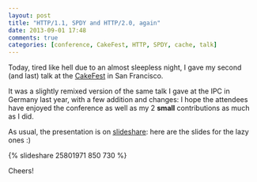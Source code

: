 ```yaml
---
layout: post
title: "HTTP/1.1, SPDY and HTTP/2.0, again"
date: 2013-09-01 17:48
comments: true
categories: [conference, CakeFest, HTTP, SPDY, cache, talk]
---
```


Today, tired like hell due to an almost sleepless night,
I gave my second (and last) talk at the [CakeFest](http://cakefest.org)
in San Francisco.

<!-- more -->

It was a slightly remixed version of the same talk I gave at the
IPC in Germany last year, with a few addition and changes: I hope the
attendees have enjoyed the conference as well as my 2 **small**
contributions as much as I did.

As usual, the presentation is on [slideshare](http://www.slideshare.net/odino/http-colon-slash-slash-end-of-the-road-cakefest-2013-in-san-francisco):
here are the slides for the lazy ones :)

{% slideshare 25801971 850 730 %}

Cheers!
